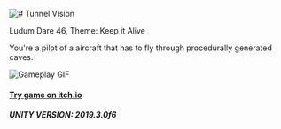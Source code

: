 ![# Tunnel Vision](https://media.githubusercontent.com/media/avivajpeyi/TunnelVision/master/Assets/Images/banner.png)

Ludum Dare 46, Theme: Keep it Alive

You're a pilot of a aircraft that has to fly through procedurally generated caves.

![Gameplay GIF](https://media.githubusercontent.com/media/avivajpeyi/TunnelVision/master/Assets/Images/demo.gif)

#### [Try game on itch.io](https://avivajpeyi.itch.io/tunnel-vision)
##### UNITY VERSION: 2019.3.0f6

